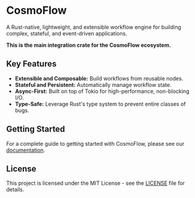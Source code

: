 # CosmoFlow

A Rust-native, lightweight, and extensible workflow engine for building complex, stateful, and event-driven applications.

**This is the main integration crate for the CosmoFlow ecosystem.**

## Key Features

* **Extensible and Composable:** Build workflows from reusable nodes.
* **Stateful and Persistent:** Automatically manage workflow state.
* **Async-First:** Built on top of Tokio for high-performance, non-blocking I/O.
* **Type-Safe:** Leverage Rust's type system to prevent entire classes of bugs.

## Getting Started

For a complete guide to getting started with CosmoFlow, please see our [documentation](https://docs.rs/cosmoflow).

## License

This project is licensed under the MIT License - see the [LICENSE](../LICENSE) file for details.
